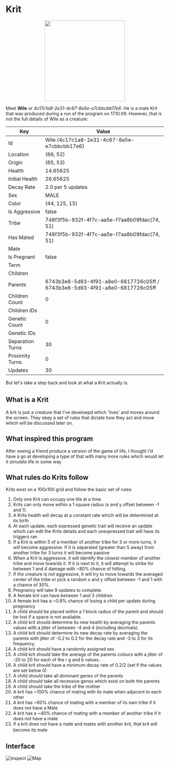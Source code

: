# Krit 

<p align="center">
   <img src="https://i.imgur.com/4I33ELV.png" width="256" height="256"/>
</p>

Meet **Wile** or *4c17c1a8-2e31-4c67-8a5e-e7cbbcbb17e6*. He is a male Krit that was produced during a run of the program on 17.10.09. However, that is not the full details of Wile as a creature:

|Key|Value|
|-|-|
|Id|Wile     (4c17c1a8-2e31-4c67-8a5e-e7cbbcbb17e6)|
|Location|(66, 52)|
|Origin|(65, 53)|
|Health|14.65625|
|Initial Health|26.65625|
|Decay Rate|2.0 per 5 updates|
|Sex|MALE|
|Color|(44, 125, 15)|
|Is Aggressive|false|
|Tribe|748f3f5b-932f-4f7c-aa5e-f7aa8b09fdac(74, 51)|
|Has Mated|748f3f5b-932f-4f7c-aa5e-f7aa8b09fdac(74, 51)|
|Mate||
|Is Pregnant|false|
|Term||
|Children||
|Parents|6743b3e8-5d93-4f91-a8e0-6817726c05ff / 6743b3e8-5d93-4f91-a8e0-6817726c05ff|
|Children Count|0|
|Children IDs||
|Genetic Count|0|
|Genetic IDs||
|Separation Turns|30|
|Proximity Turns|0|
|Updates|30|

But let's take a step back and look at what a Krit actually is.

## What is a Krit　
A krit is just a creature that I've develoepd which 'lives' and moves around the screen. They obey a set of rules that dictate how they act and move which will be discussed later on.

## What inspired this program
After seeing a friend produce a version of the game of life, I thought I'd have a go at developing a type of that with many more rules which would let it simulate life in some way

## What rules do Krits follow
Krits exist on a 100x100 grid and follow the basic set of rules:

1. Only one Krit can occupy one tile at a time.
1. Krits can only move within a 1 square radius (x and y offset between -1 and 1).
1. A Krits health will decay at a constant rate which will be determined at its birth
1. At each update, each expressed genetic trait will receive an update which can edit the Krits details and each unexpressed trait will have its triggers ran
1. If a Krit is within 5 of a member of another tribe for 3 or more turns, it will become aggressive. If it is separated (greater than 5 away) from another tribe for 3 turns it will become passive
1. When a Krit is aggressive, it will identify the closest member of another tribe and move towards it. If it is next to it, it will attempt to strike for between 1 and 4 damage with ~80% chance of hitting.
1. If the creature is not aggressive, it will try to move towards the averaged center of the tribe or pick a random x and y offset between -1 and 1 with a chance of 30%.
1. Pregnancy will take 9 updates to complete.
1. A female krit can have between 1 and 3 children
1. A female krit has a ~0.8% chance of losing a child per update during pregnancy
1. A child should be placed within a 1 block radius of the parent and should be lost if a space is not available.
1. A child krit should determine its new health by averaging the parents values with a jitter of between -4 and 4 (including decimals).
1. A child krit should determine its new decay rate by averaging the parents with jitter of -0.2 to 0.2 for the decay rate and -3 to 3 for its frequency.
1. A child krit should have a randomly assigned sex
1. A child krit should take the average of the parents colours with a jitter of -20 to 20 for each of the r g and b values.
1. A child krit should have a minimum decay rate of 0.2/2 (set if the values are set below 0)
1. A child should take all dominant genes of the parents
1. A child should take all recessive genes which exist on both the parents
1. A child should take the tribe of the mother
1. A krit has ~100% chance of mating with its mate when adjacent to each other
1. A krit has ~60% chance of mating with a member of its own tribe if it does not have a Mate
1. A krit has a ~40% chance of mating with a member of another tribe if it does not have a mate
1. If a krit does not have a mate and mates with another krit, that krit will become its mate
　
## Interface
![Inspect](https://i.imgur.com/bR5MVIY.png)
![Map](https://i.imgur.com/lH7K2zb.png)
